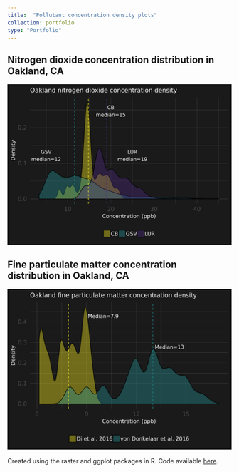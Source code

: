 ```yaml
---
title:  "Pollutant concentration density plots"
collection: portfolio
type: "Portfolio"
---
```

## Nitrogen dioxide concentration distribution in Oakland, CA
<img src='/images/densityplot2.png'>

## Fine particulate matter concentration distribution in Oakland, CA
<img src='/images/densityplotpm.png'>

Created using the raster and ggplot packages in R. Code available [here](https://github.com/vtinney/data_viz_examples/blob/master/Concentration%20density%20plots%20PM2.5%20and%20NO2.R).
